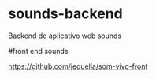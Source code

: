 # sounds-backend

Backend do aplicativo web sounds


#front end sounds

https://github.com/jequelia/som-vivo-front

